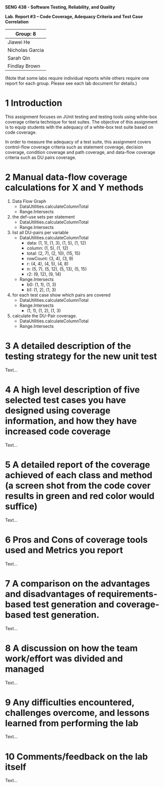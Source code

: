 **SENG 438 - Software Testing, Reliability, and Quality**

**Lab. Report #3 – Code Coverage, Adequacy Criteria and Test Case Correlation**

| Group: 8        |
| --------------- |
| Jiawei He       |
| Nicholas Garcia |
| Sarah Qin       |
| Findlay Brown   |

(Note that some labs require individual reports while others require one report
for each group. Please see each lab document for details.)

# 1 Introduction

This assignment focuses on JUnit testing and testing tools using white-box coverage criteria technique for test suites. The objective of this assignment is to equip students with the adequacy of a white-box test suite based on code coverage.

In order to measure the adequacy of a test suite, this assignment covers control-flow coverage criteria such as statement coverage, decision coverage, condition coverage and path coverage, and data-flow coverage criteria such as DU pairs coverage.

# 2 Manual data-flow coverage calculations for X and Y methods

1. Data Flow Graph
   - DataUtilities.calculateColumnTotal
   - Range.Intersects
1. the def-use sets per statement
   - DataUtilities.calculateColumnTotal
   - Range.Intersects
1. list all DU-pairs per variable
   - DataUtilities.calculateColumnTotal
     - data: (1, 1), (1, 3), (1, 5), (1, 12)
     - column: (1, 5), (1, 12)
     - total: (2, 7), (2, 10), (15, 15)
     - rowCount: (3, 4), (3, 9)
     - r: (4, 4), (4, 5), (4, 8)
     - n: (5, 7), (5, 12), (5, 13), (5, 15)
     - r2: (9, 12), (9, 14)
   - Range.Intersects
     - b0: (1, 1), (1, 3)
     - b1: (1, 2), (1, 3)
1. for each test case show which pairs are covered
   - DataUtilities.calculateColumnTotal
   - Range.Intersects
     - (1, 1), (1, 2), (1, 3)
1. calculate the DU-Pair coverage.
   - DataUtilities.calculateColumnTotal
   - Range.Intersects

# 3 A detailed description of the testing strategy for the new unit test

Text…

# 4 A high level description of five selected test cases you have designed using coverage information, and how they have increased code coverage

Text…

# 5 A detailed report of the coverage achieved of each class and method (a screen shot from the code cover results in green and red color would suffice)

Text…

# 6 Pros and Cons of coverage tools used and Metrics you report

Text…

# 7 A comparison on the advantages and disadvantages of requirements-based test generation and coverage-based test generation.

Text…

# 8 A discussion on how the team work/effort was divided and managed

Text…

# 9 Any difficulties encountered, challenges overcome, and lessons learned from performing the lab

Text…

# 10 Comments/feedback on the lab itself

Text…
